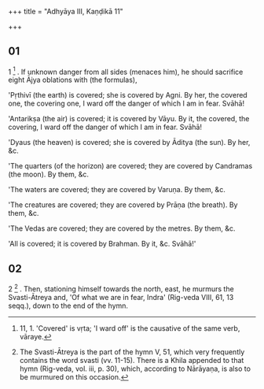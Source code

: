+++
title = "Adhyāya III, Kaṇḍikā 11"

+++
## 01
1 [^1] . If unknown danger from all sides (menaces him), he should sacrifice eight Ājya oblations with (the formulas),

'Pṛthivī (the earth) is covered; she is covered by Agni. By her, the covered one, the covering one, I ward off the danger of which I am in fear. Svāhā!

'Antarikṣa (the air) is covered; it is covered by Vāyu. By it, the covered, the covering, I ward off the danger of which I am in fear. Svāhā!

'Dyaus (the heaven) is covered; she is covered by Āditya (the sun). By her, &c.

'The quarters (of the horizon) are covered; they are covered by Candramas (the moon). By them, &c.

'The waters are covered; they are covered by Varuṇa. By them, &c.

'The creatures are covered; they are covered by Prāṇa (the breath). By them, &c.

'The Vedas are covered; they are covered by the metres. By them, &c.

'All is covered; it is covered by Brahman. By it, &c. Svāhā!'

## 02
2 [^2] . Then, stationing himself towards the north, east, he murmurs the Svasti-Ātreya and, 'Of what we are in fear, Indra' (Rig-veda VIII, 61, 13 seqq.), down to the end of the hymn.



[^1]:  11, 1. 'Covered' is vṛta; 'I ward off' is the causative of the same verb, vāraye.

[^2]:  The Svasti-Ātreya is the part of the hymn V, 51, which very frequently contains the word svasti (vv. 11-15). There is a Khila appended to that hymn (Rig-veda, vol. iii, p. 30), which, according to Nārāyaṇa, is also to be murmured on this occasion.